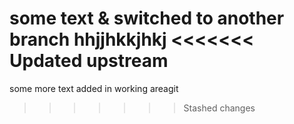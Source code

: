 some text & switched to another branch hhjjhkkjhkj
<<<<<<< Updated upstream
=======
some more text added in working areagit 
>>>>>>> Stashed changes
